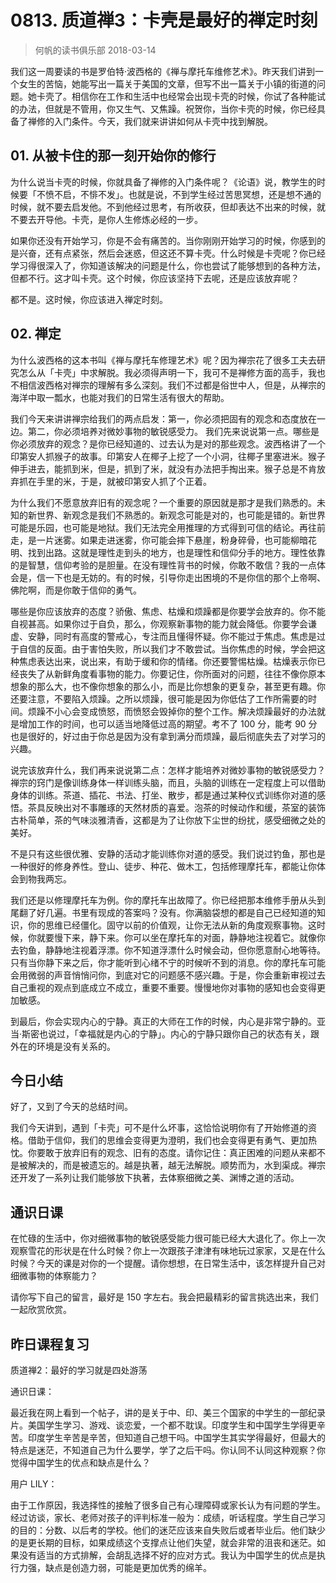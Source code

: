 # 0813. 质道禅3：卡壳是最好的禅定时刻
> 何帆的读书俱乐部
2018-03-14

我们这一周要读的书是罗伯特·波西格的《禅与摩托车维修艺术》。昨天我们讲到一个女生的苦恼，她能写出一篇关于美国的文章，但写不出一篇关于小镇的街道的问题。她卡壳了。相信你在工作和生活中也经常会出现卡壳的时候，你试了各种能试的办法，但就是不管用，你又生气、又焦躁。祝贺你，当你卡壳的时候，你已经具备了禅修的入门条件。今天，我们就来讲讲如何从卡壳中找到解脱。

## 01. 从被卡住的那一刻开始你的修行

为什么说当卡壳的时候，你就具备了禅修的入门条件呢？《论语》说，教学生的时候要「不愤不启，不悱不发」。也就是说，不到学生经过苦思冥想，还是想不通的时候，就不要去启发他。不到他经过思考，有所收获，但却表达不出来的时候，就不要去开导他。卡壳，是你人生修炼必经的一步。

如果你还没有开始学习，你是不会有痛苦的。当你刚刚开始学习的时候，你感到的是兴奋，还有点紧张，然后会迷惑，但这还不算卡壳。什么时候是卡壳呢？你已经学习得很深入了，你知道该解决的问题是什么，你也尝试了能够想到的各种方法，但都不行。这才叫卡壳。这个时候，你应该坚持下去呢，还是应该放弃呢？

都不是。这时候，你应该进入禅定时刻。

## 02. 禅定

为什么波西格的这本书叫《禅与摩托车修理艺术》呢？因为禅宗花了很多工夫去研究怎么从「卡壳」中求解脱。我必须得声明一下，我可不是禅修方面的高手，我也不相信波西格对禅宗的理解有多么深刻。我们不过都是俗世中人，但是，从禅宗的海洋中取一瓢水，也能对我们的日常生活有很大的帮助。

我们今天来讲讲禅宗给我们的两点启发：第一，你必须把固有的观念和态度放在一边。第二，你必须培养对微妙事物的敏锐感受力。
我们先来说说第一点。哪些是你必须放弃的观念？是你已经知道的、过去认为是对的那些观念。波西格讲了一个印第安人抓猴子的故事。印第安人在椰子上挖了一个小洞，往椰子里塞进米。猴子伸手进去，能抓到米，但是，抓到了米，就没有办法把手掏出来。猴子总是不肯放弃抓在手里的米，于是，就被印第安人抓了个正着。

为什么我们不愿意放弃旧有的观念呢？一个重要的原因就是那才是我们熟悉的。未知的新世界、新观念是我们不熟悉的。新观念可能是对的，也可能是错的。新世界可能是乐园，也可能是地狱。我们无法完全用推理的方式得到可信的结论。再往前走，是一片迷雾。如果走进迷雾，你可能会摔下悬崖，粉身碎骨，也可能柳暗花明、找到出路。这就是理性走到头的地方，也是理性和信仰分手的地方。理性依靠的是智慧，信仰考验的是胆量。在没有理性背书的时候，你敢不敢信？我的一点体会是，信一下也是无妨的。有的时候，引导你走出困境的不是你信的那个上帝啊、佛陀啊，而是你敢于信仰的勇气。

哪些是你应该放弃的态度？骄傲、焦虑、枯燥和烦躁都是你要学会放弃的。你不能自视甚高。如果你过于自负，那么，你观察新事物的能力就会降低。你要学会谦虚、安静，同时有高度的警戒心，专注而且懂得怀疑。你不能过于焦虑。焦虑是过于自信的反面。由于害怕失败，所以我们才不敢尝试。当你焦虑的时候，学会把这种焦虑表达出来，说出来，有助于缓和你的情绪。你还要警惕枯燥。枯燥表示你已经丧失了从新鲜角度看事物的能力。你要记住，你所面对的问题，往往不像你原本想象的那么大，也不像你想象的那么小，而是比你想象的更复杂，甚至更有趣。你还要注意，不要陷入烦躁。之所以烦躁，很可能是因为你低估了工作所需要的时间。烦躁不小心会变成愤怒，而愤怒会毁掉你的整个工作。解决烦躁最好的办法就是增加工作的时间，也可以适当地降低过高的期望。考不了 100 分，能考 90 分也是很好的，好过由于你总是因为没有拿到满分而烦躁，最后彻底失去了对学习的兴趣。

说完该放弃什么，我们再来说说第二点：怎样才能培养对微妙事物的敏锐感受力？禅宗的窍门是像训练身体一样训练头脑，而且，头脑的训练在一定程度上可以借助身体的训练。茶道、插花、书法、打坐、散步，都是通过某种仪式训练你对道的感悟。茶具反映出对不事雕琢的天然材质的喜爱。泡茶的时候动作和缓，茶室的装饰古朴简单，茶的气味淡雅清香，这都是为了让你放下尘世的纷扰，感受细微之处的美好。

不是只有这些很优雅、安静的活动才能训练你对道的感受。我们说过钓鱼，那也是一种很好的修身养性。登山、徒步、种花、做木工，包括修理摩托车，都能让你体会到物我两忘。

我们还是以修理摩托车为例。你的摩托车出故障了。你已经把那本维修手册从头到尾翻了好几遍。书里有现成的答案吗？没有。你满脑袋想的都是自己已经知道的知识，你的思维已经僵化。固守以前的价值观，让你无法从新的角度观察事物。这时候，你就要慢下来，静下来。你可以坐在摩托车的对面，静静地注视着它。就像你去钓鱼，静静地注视着浮漂。你不知道浮漂什么时候会动，但你愿意耐心地等待。只有当你静下来之后，你才能听到心绪不宁的时候听不到的消息。你的摩托车可能会用微弱的声音悄悄问你，到底对它的问题感不感兴趣。于是，你会重新审视过去自己重视的观点到底成立不成立，重要不重要。慢慢地你对事物的感知也会变得更加敏感。

到最后，你会实现内心的宁静。真正的大师在工作的时候，内心是非常宁静的。亚当·斯密也说过，「幸福就是内心的宁静」。内心的宁静只跟你自己的状态有关，跟外在的环境是没有关系的。

## 今日小结

好了，又到了今天的总结时间。

我们今天讲到，遇到「卡壳」可不是什么坏事，这恰恰说明你有了开始修道的资格。借助于信仰，我们的思维会变得更为澄明，我们也会变得更有勇气、更加热忱。你要敢于放弃旧有的观念、旧有的态度。请你记住：真正困难的问题从来都不是被解决的，而是被遗忘的。越是执著，越无法解脱。顺势而为，水到渠成。禅宗还开发了一系列让我们能够放下执著，去体察细微之美、渊博之道的活动。

## 通识日课

在忙碌的生活中，你对细微事物的敏锐感受能力很可能已经大大退化了。你上一次观察雪花的形状是在什么时候？你上一次跟孩子津津有味地玩过家家，又是在什么时候？今天的课是对你的一个提醒。请你想想，在日常生活中，该怎样提升自己对细微事物的体察能力？

请你写下自己的留言，最好是 150 字左右。我会把最精彩的留言挑选出来，我们一起欣赏欣赏。

## 昨日课程复习

质道禅2：最好的学习就是四处游荡

通识日课：

最近我在网上看到一个帖子，讲的是关于中、印、美三个国家的中学生的一部纪录片。美国学生学习、游戏、谈恋爱，一个都不耽误。印度学生和中国学生学得更辛苦。印度学生辛苦是辛苦，但知道自己想干吗。中国学生其实学得最好，但最大的特点是迷茫，不知道自己为什么要学，学了之后干吗。你认同不认同这种观察？你觉得中国学生的优点和缺点是什么？

用户 LILY：

由于工作原因，我选择性的接触了很多自己有心理障碍或家长认为有问题的学生。经过访谈，家长、老师对孩子的评判标准一般为：成绩，听话程度。学生自己学习的目的：分数、以后考的学校。他们的迷茫应该来自失败后或者毕业后。他们缺少的是更长期的目标，如果成绩这个支撑点让他们失望，就会非常的沮丧和迷茫。如果没有适当的方式排解，会胡乱选择不好的应对方式。我认为中国学生的优点是执行力强，缺点是创造力弱，可能是更加优秀的绵羊。

